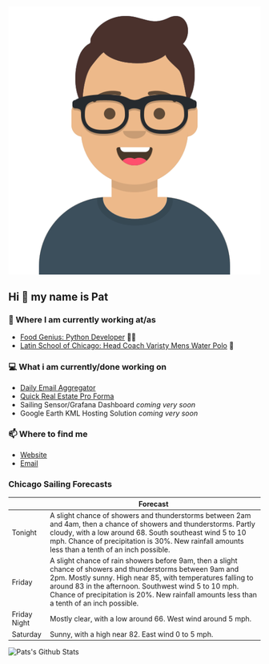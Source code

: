 [![Social banner for p-j-falconer](https://raw.githubusercontent.com/P-J-FALCONER/P-J-FALCONER/master/assets/avataaars.svg)](https://patfalconer.com/)
## Hi :wave: my name is Pat

### 💼 Where I am currently working at/as
- [Food Genius: Python Developer](https://getfoodgenius.com/) 🍔🐍
- [Latin School of Chicago: Head Coach Varisty Mens Water Polo](https://www.latinschool.org/) 🤽


### 💻 What i am currently/done working on
 - [Daily Email Aggregator](https://github.com/P-J-FALCONER/dott_daily_mail)
 - [Quick Real Estate Pro Forma](https://github.com/P-J-FALCONER/henry)
 - Sailing Sensor/Grafana Dashboard *coming very soon*
 - Google Earth KML Hosting Solution *coming very soon*

### 📫 Where to find me
 - [Website](https://patfalconer.com/)
 - [Email](mailto:patrick.j.falconer@gmail.com)


### Chicago Sailing Forecasts
|   | Forecast  |
|---|---|
| Tonight | A slight chance of showers and thunderstorms between 2am and 4am, then a chance of showers and thunderstorms. Partly cloudy, with a low around 68. South southeast wind 5 to 10 mph. Chance of precipitation is 30%. New rainfall amounts less than a tenth of an inch possible. |
| Friday | A slight chance of rain showers before 9am, then a slight chance of showers and thunderstorms between 9am and 2pm. Mostly sunny. High near 85, with temperatures falling to around 83 in the afternoon. Southwest wind 5 to 10 mph. Chance of precipitation is 20%. New rainfall amounts less than a tenth of an inch possible. |
| Friday Night | Mostly clear, with a low around 66. West wind around 5 mph. |
| Saturday | Sunny, with a high near 82. East wind 0 to 5 mph. |

![Pats's Github Stats](https://github-readme-stats.vercel.app/api?username=p-j-falconer&show_icons=true&theme=radical)

